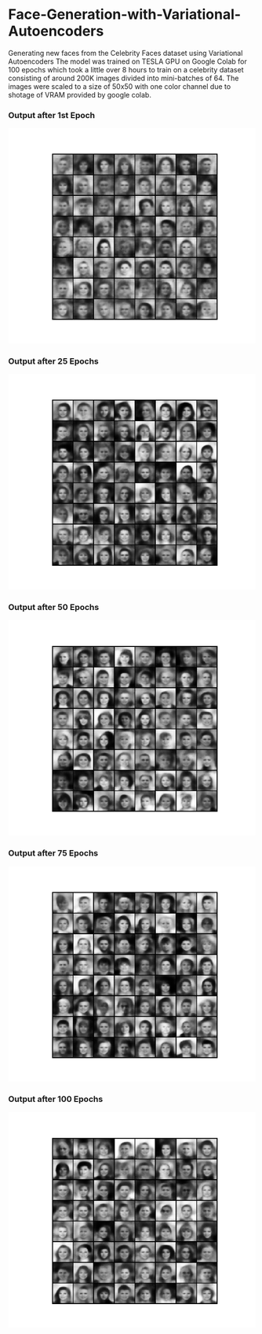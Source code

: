 # Face-Generation-with-Variational-Autoencoders

Generating new faces from the Celebrity Faces dataset using Variational Autoencoders
The model was trained on TESLA GPU on Google Colab for 100 epochs which took a little over 8 hours to train on a celebrity dataset consisting of around 200K images divided into mini-batches of 64. The images were scaled to a size of 50x50 with one color channel due to shotage of VRAM provided by google colab.

### Output after 1st Epoch
![alt text](https://raw.githubusercontent.com/ppvalluri09/Face-Generation-with-Variational-Autoencoders/master/output/Version1Epochs1.png)

### Output after 25 Epochs
![alt text](https://raw.githubusercontent.com/ppvalluri09/Face-Generation-with-Variational-Autoencoders/master/output/Version2Epochs25.png)

### Output after 50 Epochs
![alt text](https://raw.githubusercontent.com/ppvalluri09/Face-Generation-with-Variational-Autoencoders/master/output/Version3Epochs50.png)

### Output after 75 Epochs
![alt text](https://raw.githubusercontent.com/ppvalluri09/Face-Generation-with-Variational-Autoencoders/master/output/Version4Epochs75.png)

### Output after 100 Epochs
![alt text](https://raw.githubusercontent.com/ppvalluri09/Face-Generation-with-Variational-Autoencoders/master/output/Version5Epochs100.png)
